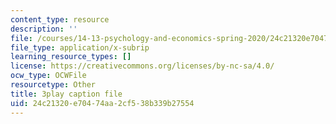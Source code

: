 ```yaml
---
content_type: resource
description: ''
file: /courses/14-13-psychology-and-economics-spring-2020/24c21320e70474aa2cf538b339b27554_pwFsPEPPUGU.srt
file_type: application/x-subrip
learning_resource_types: []
license: https://creativecommons.org/licenses/by-nc-sa/4.0/
ocw_type: OCWFile
resourcetype: Other
title: 3play caption file
uid: 24c21320-e704-74aa-2cf5-38b339b27554
---
```

